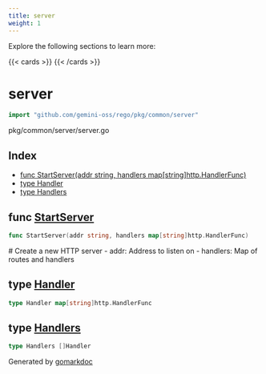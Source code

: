 ```yaml
---
title: server
weight: 1
---
```

Explore the following sections to learn more:

{{< cards >}}
{{< /cards >}}

<!-- gomarkdoc:embed:start -->

<!-- Code generated by gomarkdoc. DO NOT EDIT -->

# server

```go
import "github.com/gemini-oss/rego/pkg/common/server"
```

pkg/common/server/server.go

## Index

- [func StartServer\(addr string, handlers map\[string\]http.HandlerFunc\)](<#StartServer>)
- [type Handler](<#Handler>)
- [type Handlers](<#Handlers>)


<a name="StartServer"></a>
## func [StartServer](<https://github.com/gemini-oss/rego/blob/main/pkg/common/server/server.go#L21>)

```go
func StartServer(addr string, handlers map[string]http.HandlerFunc)
```

\# Create a new HTTP server \- addr: Address to listen on \- handlers: Map of routes and handlers

<a name="Handler"></a>
## type [Handler](<https://github.com/gemini-oss/rego/blob/main/pkg/common/server/server.go#L14>)



```go
type Handler map[string]http.HandlerFunc
```

<a name="Handlers"></a>
## type [Handlers](<https://github.com/gemini-oss/rego/blob/main/pkg/common/server/server.go#L13>)



```go
type Handlers []Handler
```

Generated by [gomarkdoc](<https://github.com/princjef/gomarkdoc>)


<!-- gomarkdoc:embed:end -->
